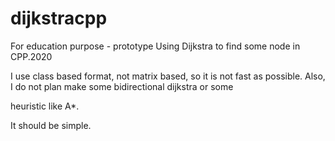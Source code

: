 # dijkstracpp

For education purpose - prototype
Using Dijkstra to find some node in CPP.2020

I use class based format, not matrix based, so it is not fast as possible. Also, I do not plan make some bidirectional dijkstra or some

heuristic like A*. 

It should be simple.
